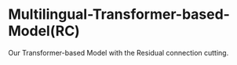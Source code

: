 # Multilingual-Transformer-based-Model(RC)

Our Transformer-based Model with the Residual connection cutting.<br>

